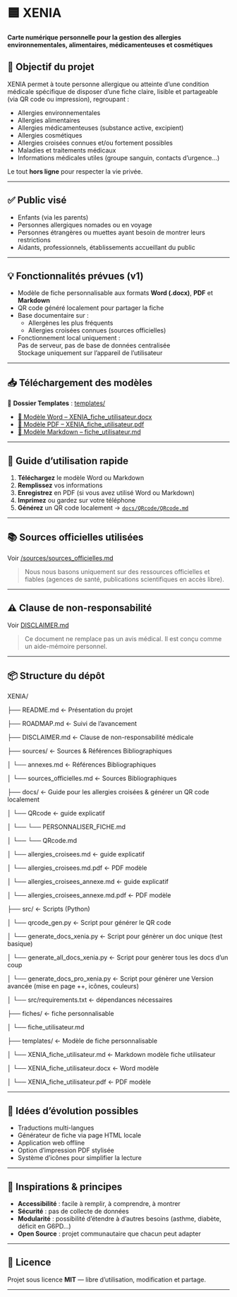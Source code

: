 # 🟦 XENIA  
**Carte numérique personnelle pour la gestion des allergies  environnementales, alimentaires, médicamenteuses et cosmétiques**  

## 🎯 Objectif du projet
XENIA permet à toute personne allergique ou atteinte d’une condition médicale spécifique de disposer d’une fiche claire, lisible et partageable (via QR code ou impression), regroupant :  
- Allergies environnementales
- Allergies alimentaires
- Allergies médicamenteuses (substance active, excipient)  
- Allergies cosmétiques  
- Allergies croisées connues et/ou fortement possibles
- Maladies et traitements médicaux  
- Informations médicales utiles (groupe sanguin, contacts d’urgence…)  

Le tout **hors ligne** pour respecter la vie privée.

---

## ✅ Public visé
- Enfants (via les parents)  
- Personnes allergiques nomades ou en voyage  
- Personnes étrangères ou muettes ayant besoin de montrer leurs restrictions  
- Aidants, professionnels, établissements accueillant du public  

---

## 💡 Fonctionnalités prévues (v1)
- Modèle de fiche personnalisable aux formats **Word (.docx)**, **PDF** et **Markdown**
- QR code généré localement pour partager la fiche
- Base documentaire sur :
  - Allergènes les plus fréquents
  - Allergies croisées connues (sources officielles)
- Fonctionnement local uniquement :  
  Pas de serveur, pas de base de données centralisée  
  Stockage uniquement sur l’appareil de l’utilisateur

---

## 📥 Téléchargement des modèles
📂 **Dossier Templates** : [templates/](./templates)  

- [📄 Modèle Word – XENIA_fiche_utilisateur.docx](./templates/XENIA_fiche_utilisateur.docx)  
- [📄 Modèle PDF – XENIA_fiche_utilisateur.pdf](./templates/XENIA_fiche_utilisateur.pdf)  
- [📝 Modèle Markdown – fiche_utilisateur.md](./fiche_utilisateur.md)  

---

## 📘 Guide d’utilisation rapide
1. **Téléchargez** le modèle Word ou Markdown  
2. **Remplissez** vos informations  
3. **Enregistrez** en PDF (si vous avez utilisé Word ou Markdown)  
4. **Imprimez** ou gardez sur votre téléphone  
5. **Générez** un QR code localement →  [`docs/QRcode/QRcode.md`](/docs/QRcode/QRcode.md) 
---

## 📚 Sources officielles utilisées
Voir [/sources/sources_officielles.md](/sources/sources_officielles.md)  
> Nous nous basons uniquement sur des ressources officielles et fiables (agences de santé, publications scientifiques en accès libre).  

---

## ⚠️ Clause de non-responsabilité
Voir [DISCLAIMER.md](./DISCLAIMER.md)  
> Ce document ne remplace pas un avis médical. Il est conçu comme un aide-mémoire personnel.

---

## 📦 Structure du dépôt

XENIA/


├── README.md ← Présentation du projet

├── ROADMAP.md ← Suivi de l’avancement

├── DISCLAIMER.md ← Clause de non-responsabilité médicale

├── sources/ ← Sources & Références Bibliographiques 

│   └── annexes.md ← Références Bibliographiques       

│   └── sources_officielles.md ← Sources Bibliographiques  
 
├── docs/ ← Guide pour les allergies croisées & générer un QR code localement 

│   └── QRcode ←  guide explicatif 

│   └── └── PERSONNALISER_FICHE.md  

│   └── └── QRcode.md 

│   └── allergies_croisees.md  ←  guide explicatif 

│   └── allergies_croisees.md.pdf ←  PDF modèle 

│   └── allergies_croisees_annexe.md  ←  guide explicatif 

│   └── allergies_croisees_annexe.md.pdf ← PDF modèle 

├── src/ ← Scripts (Python) 

│   └── qrcode_gen.py ← Script pour générer le QR code  

│   └── generate_docs_xenia.py ← Script pour génèrer un doc unique (test basique)

│   └── generate_all_docs_xenia.py ← Script pour genèrer tous les docs d’un coup 

│   └── generate_docs_pro_xenia.py ← Script pour génèrer une Version avancée (mise en page ++, icônes, couleurs)

│   └── src/requirements.txt ← dépendances nécessaires

├── fiches/  ← fiche personnalisable  

│   └── fiche_utilisateur.md

├── templates/  ← Modèle de fiche personnalisable  

│   └── XENIA_fiche_utilisateur.md ← Markdown modèle fiche utilisateur      

│   └── XENIA_fiche_utilisateur.docx ← Word modèle    

│   └── XENIA_fiche_utilisateur.pdf  ← PDF modèle   


---

## 🔄 Idées d’évolution possibles
- Traductions multi-langues
- Générateur de fiche via page HTML locale
- Application web offline
- Option d’impression PDF stylisée
- Système d’icônes pour simplifier la lecture

---

## 🧠 Inspirations & principes
- **Accessibilité** : facile à remplir, à comprendre, à montrer  
- **Sécurité** : pas de collecte de données  
- **Modularité** : possibilité d’étendre à d’autres besoins (asthme, diabète, déficit en G6PD…)  
- **Open Source** : projet communautaire que chacun peut adapter  

---

## 📜 Licence
Projet sous licence **MIT** — libre d’utilisation, modification et partage.

---
